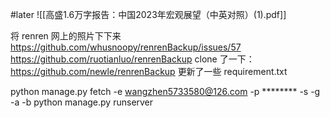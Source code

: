 #later ![[高盛1.6万字报告：中国2023年宏观展望（中英对照）(1).pdf]]



将 renren 网上的照片下下来     
https://github.com/whusnoopy/renrenBackup/issues/57 
https://github.com/ruotianluo/renrenBackup
clone 了一下：https://github.com/newle/renrenBackup 更新了一些 requirement.txt

python manage.py fetch -e wangzhen5733580@126.com -p ******** -s -g -a -b
python manage.py runserver